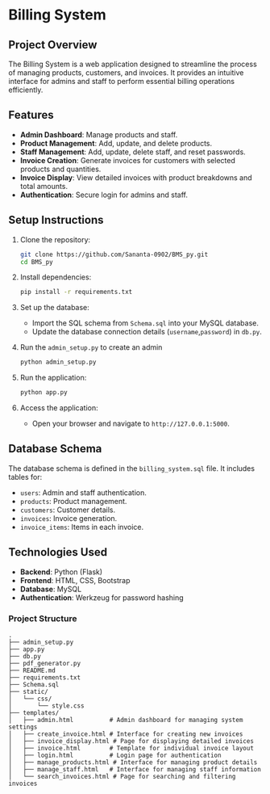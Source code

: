# Billing System

## Project Overview
The Billing System is a web application designed to streamline the process of managing products, customers, and invoices. It provides an intuitive interface for admins and staff to perform essential billing operations efficiently.

## Features
- **Admin Dashboard**: Manage products and staff.
- **Product Management**: Add, update, and delete products.
- **Staff Management**: Add, update, delete staff, and reset passwords.
- **Invoice Creation**: Generate invoices for customers with selected products and quantities.
- **Invoice Display**: View detailed invoices with product breakdowns and total amounts.
- **Authentication**: Secure login for admins and staff.

## Setup Instructions
1. Clone the repository:
   ```bash
   git clone https://github.com/Sananta-0902/BMS_py.git
   cd BMS_py
   ```

2. Install dependencies:
   ```bash
   pip install -r requirements.txt
   ```

3. Set up the database:
   - Import the SQL schema from `Schema.sql` into your MySQL database.
   - Update the database connection details (`username`,`password`) in `db.py`.

4. Run the `admin_setup.py` to create an admin
   ```bash
   python admin_setup.py
   ```

5. Run the application:
   ```bash
   python app.py
   ```

6. Access the application:
   - Open your browser and navigate to `http://127.0.0.1:5000`.

## Database Schema
The database schema is defined in the `billing_system.sql` file. It includes tables for:
- `users`: Admin and staff authentication.
- `products`: Product management.
- `customers`: Customer details.
- `invoices`: Invoice generation.
- `invoice_items`: Items in each invoice.

## Technologies Used
- **Backend**: Python (Flask)
- **Frontend**: HTML, CSS, Bootstrap
- **Database**: MySQL
- **Authentication**: Werkzeug for password hashing

### Project Structure
```
.
├── admin_setup.py
├── app.py
├── db.py
├── pdf_generator.py
├── README.md
├── requirements.txt
├── Schema.sql
├── static/
│   └── css/
│       └── style.css
├── templates/
│   ├── admin.html          # Admin dashboard for managing system settings
│   ├── create_invoice.html # Interface for creating new invoices
│   ├── invoice_display.html # Page for displaying detailed invoices
│   ├── invoice.html        # Template for individual invoice layout
│   ├── login.html          # Login page for authentication
│   ├── manage_products.html # Interface for managing product details
│   ├── manage_staff.html   # Interface for managing staff information
│   └── search_invoices.html # Page for searching and filtering invoices
```
